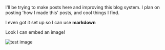 I'll be trying to make posts here and improving this blog system. I plan on posting 'how I made this' posts, and cool things I find.



I even got it set up so I can use **markdown**



Look I can embed an image!



![test image](https://pbs.twimg.com/media/E9hIzd-VkAAcwGV?format=jpg&name=large)